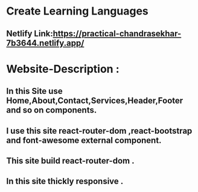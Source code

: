 # Create Learning Languages

## Netlify Link:https://practical-chandrasekhar-7b3644.netlify.app/
# Website-Description :
## In this Site use Home,About,Contact,Services,Header,Footer and so on components.
## I use this site react-router-dom ,react-bootstrap and font-awesome external component.
## This site build react-router-dom .
## In this site thickly responsive .